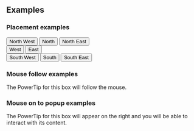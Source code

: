 ## Examples

### Placement examples

<div id="placement-examples">
<div>
<input type="button" id="north-west" value="North West" title="North west placement {placement: 'nw'}" />
<input type="button" id="north" value="North" title="North placement {placement: 'n'}" />
<input type="button" id="north-east" value="North East" title="North east placement {placement: 'ne'}" /><br />
<input type="button" id="west" value="West" title="West placement {placement: 'w'}" />
<input type="button" id="east" value="East" title="East placement {placement: 'e'}" /><br />
<input type="button" id="south-west" value="South West" title="South west placement {placement: 'sw'}" />
<input type="button" id="south" value="South" title="South placement {placement: 's'}" />
<input type="button" id="south-east" value="South East" title="South east placement {placement: 'se'}" />
</div>
</div>

### Mouse follow examples

<div id="mousefollow-examples">
<div title="Mouse follow {followMouse: true}">
The PowerTip for this box will follow the mouse.
</div>
</div>

### Mouse on to popup examples

<div id="mouseon-examples">
<div>
The PowerTip for this box will appear on the right and you will be able to interact with its content.
</div>
</div>
